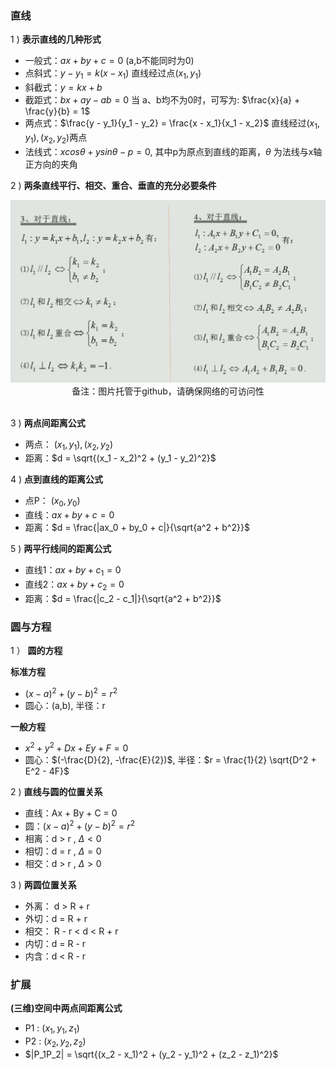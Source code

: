 ### 直线

1 ) **表示直线的几种形式**

- 一般式：$ax + by + c = 0$ (a,b不能同时为0)
- 点斜式：$y - y_1 = k(x - x_1)$ 直线经过点$(x_1, y_1)$
- 斜截式：$y = kx + b$
- 截距式：$bx + ay - ab = 0$ 当 a、b均不为0时，可写为: $\frac{x}{a} + \frac{y}{b} = 1$
- 两点式：$\frac{y - y_1}{y_1 - y_2} = \frac{x - x_1}{x_1 - x_2}$ 直线经过$(x_1, y_1), (x_2, y_2)$两点
- 法线式：$xcos \theta + y sin \theta - p = 0$, 其中p为原点到直线的距离，$\theta$ 为法线与x轴正方向的夹角

2 ) **两条直线平行、相交、重合、垂直的充分必要条件**

<div align="center">
    <img width="600" src="../screenshot/5.3.jpg">
    <br />
    <div style="text-align:center">备注：图片托管于github，请确保网络的可访问性</div>
    <br />
</div>

3 ) **两点间距离公式**

- 两点： $(x_1, y_1), (x_2, y_2)$ 
- 距离：$d = \sqrt{(x_1 - x_2)^2 + (y_1 - y_2)^2}$

4 ) **点到直线的距离公式**

- 点P： $(x_0, y_0)$
- 直线：$ax + by + c = 0$
- 距离：$d = \frac{|ax_0 + by_0 + c|}{\sqrt{a^2 + b^2}}$

5 ) **两平行线间的距离公式**

- 直线1：$ax + by + c_1 = 0$
- 直线2：$ax + by + c_2 = 0$
- 距离：$d = \frac{|c_2 - c_1|}{\sqrt{a^2 + b^2}}$

### 圆与方程

1 ） **圆的方程**

**标准方程**

- $(x - a)^2 + (y - b)^2 = r^2$
- 圆心：(a,b), 半径：r

**一般方程**

- $x^2 + y^2 + Dx + Ey + F = 0$
- 圆心：$(-\frac{D}{2}, -\frac{E}{2})$, 半径：$r = \frac{1}{2} \sqrt{D^2 + E^2 - 4F}$

2 ) **直线与圆的位置关系**

- 直线：Ax + By + C = 0 
- 圆：$(x - a)^2 + (y - b)^2 = r^2$
- 相离：d > r , $\Delta < 0$
- 相切：d = r , $\Delta = 0$
- 相交：d > r , $\Delta > 0$

3 ) **两圆位置关系**

- 外离： d > R + r
- 外切：d = R + r
- 相交： R - r < d < R + r
- 内切：d = R - r
- 内含：d < R - r

### 扩展

**(三维)空间中两点间距离公式**

- P1 : $(x_1, y_1, z_1)$
- P2 : $(x_2, y_2, z_2)$
- $|P_1P_2| = \sqrt{(x_2 - x_1)^2 + (y_2 - y_1)^2 + (z_2 - z_1)^2}$